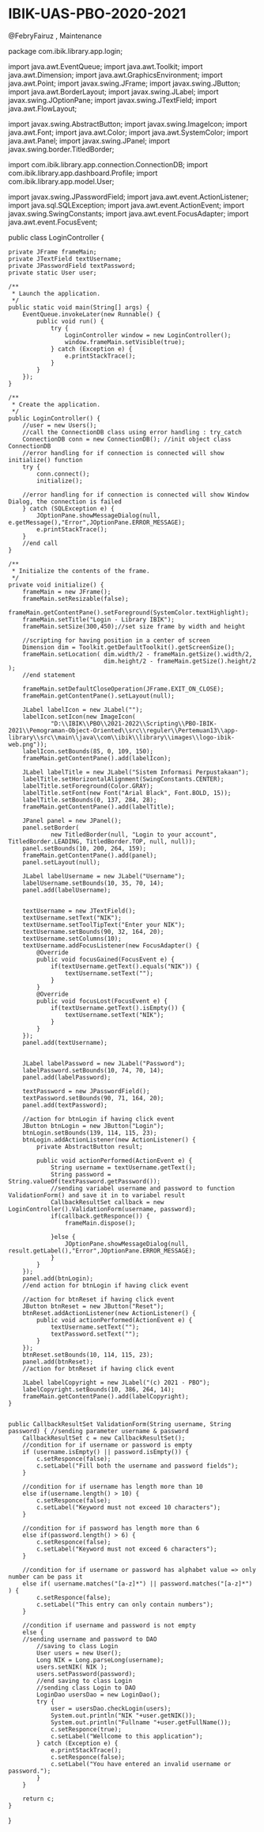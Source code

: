 # IBIK-UAS-PBO-2020-2021
@FebryFairuz , Maintenance

package com.ibik.library.app.login;

import java.awt.EventQueue;
import java.awt.Toolkit;
import java.awt.Dimension;
import java.awt.GraphicsEnvironment;
import java.awt.Point;
import javax.swing.JFrame;
import javax.swing.JButton;
import java.awt.BorderLayout;
import javax.swing.JLabel;
import javax.swing.JOptionPane;
import javax.swing.JTextField;
import java.awt.FlowLayout;

import javax.swing.AbstractButton;
import javax.swing.ImageIcon;
import java.awt.Font;
import java.awt.Color;
import java.awt.SystemColor;
import java.awt.Panel;
import javax.swing.JPanel;
import javax.swing.border.TitledBorder;

import com.ibik.library.app.connection.ConnectionDB;
import com.ibik.library.app.dashboard.Profile;
import com.ibik.library.app.model.User;

import javax.swing.JPasswordField;
import java.awt.event.ActionListener;
import java.sql.SQLException;
import java.awt.event.ActionEvent;
import javax.swing.SwingConstants;
import java.awt.event.FocusAdapter;
import java.awt.event.FocusEvent;

public class LoginController {

	private JFrame frameMain;
	private JTextField textUsername;
	private JPasswordField textPassword;
	private static User user;

	/**
	 * Launch the application.
	 */
	public static void main(String[] args) {
		EventQueue.invokeLater(new Runnable() {
			public void run() {
				try {
					LoginController window = new LoginController();
					window.frameMain.setVisible(true);
				} catch (Exception e) {
					e.printStackTrace();
				}
			}
		});
	}

	/**
	 * Create the application.
	 */
	public LoginController() {
		//user = new Users();
		//call the ConnectionDB class using error handling : try_catch
		ConnectionDB conn = new ConnectionDB(); //init object class ConnectionDB
		//error handling for if connection is connected will show initialize() function
		try { 
			conn.connect();
			initialize();
		
		//error handling for if connection is connected will show Window Dialog, the connection is failed
		} catch (SQLException e) {			
			JOptionPane.showMessageDialog(null, e.getMessage(),"Error",JOptionPane.ERROR_MESSAGE);
			e.printStackTrace();
		}	
		//end call
	}

	/**
	 * Initialize the contents of the frame.
	 */
	private void initialize() {
		frameMain = new JFrame();
		frameMain.setResizable(false);
		frameMain.getContentPane().setForeground(SystemColor.textHighlight);
		frameMain.setTitle("Login - Library IBIK");		
		frameMain.setSize(300,450);//set size frame by width and height
		
		//scripting for having position in a center of screen
		Dimension dim = Toolkit.getDefaultToolkit().getScreenSize();
		frameMain.setLocation( dim.width/2 - frameMain.getSize().width/2, 
							   dim.height/2 - frameMain.getSize().height/2 );
		//end statement
		
		frameMain.setDefaultCloseOperation(JFrame.EXIT_ON_CLOSE);
		frameMain.getContentPane().setLayout(null);

		JLabel labelIcon = new JLabel("");
		labelIcon.setIcon(new ImageIcon(
				"D:\\IBIK\\PBO\\2021-2022\\Scripting\\PBO-IBIK-2021\\Pemograman-Object-Oriented\\src\\reguler\\Pertemuan13\\app-library\\src\\main\\java\\com\\ibik\\library\\images\\logo-ibik-web.png"));
		labelIcon.setBounds(85, 0, 109, 150);
		frameMain.getContentPane().add(labelIcon);

		JLabel labelTitle = new JLabel("Sistem Informasi Perpustakaan");
		labelTitle.setHorizontalAlignment(SwingConstants.CENTER);
		labelTitle.setForeground(Color.GRAY);
		labelTitle.setFont(new Font("Arial Black", Font.BOLD, 15));
		labelTitle.setBounds(0, 137, 284, 28);
		frameMain.getContentPane().add(labelTitle);

		JPanel panel = new JPanel();
		panel.setBorder(
				new TitledBorder(null, "Login to your account", TitledBorder.LEADING, TitledBorder.TOP, null, null));
		panel.setBounds(10, 200, 264, 159);
		frameMain.getContentPane().add(panel);
		panel.setLayout(null);

		JLabel labelUsername = new JLabel("Username");
		labelUsername.setBounds(10, 35, 70, 14);
		panel.add(labelUsername);
		
		
		textUsername = new JTextField();
		textUsername.setText("NIK");
		textUsername.setToolTipText("Enter your NIK");
		textUsername.setBounds(90, 32, 164, 20);
		textUsername.setColumns(10);
		textUsername.addFocusListener(new FocusAdapter() {
			@Override
			public void focusGained(FocusEvent e) {
				if(textUsername.getText().equals("NIK")) {
					textUsername.setText("");
				}
			}
			@Override
			public void focusLost(FocusEvent e) {
				if(textUsername.getText().isEmpty()) {
					textUsername.setText("NIK");
				}
			}
		});		
		panel.add(textUsername);
		

		JLabel labelPassword = new JLabel("Password");
		labelPassword.setBounds(10, 74, 70, 14);
		panel.add(labelPassword);

		textPassword = new JPasswordField();
		textPassword.setBounds(90, 71, 164, 20);
		panel.add(textPassword);
		
		//action for btnLogin if having click event
		JButton btnLogin = new JButton("Login");
		btnLogin.setBounds(139, 114, 115, 23);
		btnLogin.addActionListener(new ActionListener() {
			private AbstractButton result;

			public void actionPerformed(ActionEvent e) {
				String username = textUsername.getText();
				String password = String.valueOf(textPassword.getPassword());
				//sending variabel username and password to function ValidationForm() and save it in to variabel result
				CallbackResultSet callback = new LoginController().ValidationForm(username, password);				
				if(callback.getResponce()) {
					frameMain.dispose();
					
				}else {
					JOptionPane.showMessageDialog(null, result.getLabel(),"Error",JOptionPane.ERROR_MESSAGE);
				}				
			}
		});		
		panel.add(btnLogin);
		//end action for btnLogin if having click event
		
		//action for btnReset if having click event
		JButton btnReset = new JButton("Reset");
		btnReset.addActionListener(new ActionListener() {
			public void actionPerformed(ActionEvent e) {
				textUsername.setText("");
				textPassword.setText("");
			}
		});
		btnReset.setBounds(10, 114, 115, 23);
		panel.add(btnReset);
		//action for btnReset if having click event

		JLabel labelCopyright = new JLabel("(c) 2021 - PBO");
		labelCopyright.setBounds(10, 386, 264, 14);
		frameMain.getContentPane().add(labelCopyright);
	}
	
	
	public CallbackResultSet ValidationForm(String username, String password) { //sending parameter username & password
		CallbackResultSet c = new CallbackResultSet();
		//condition for if username or password is empty
		if (username.isEmpty() || password.isEmpty()) {
			c.setResponce(false);
			c.setLabel("Fill both the username and password fields");			
		} 
		
		//condition for if username has length more than 10
		else if(username.length() > 10) {
			c.setResponce(false);
			c.setLabel("Keyword must not exceed 10 characters");		
		}
		
		//condition for if password has length more than 6
		else if(password.length() > 6) {
			c.setResponce(false);
			c.setLabel("Keyword must not exceed 6 characters");		
		}	
		
		//condition for if username or password has alphabet value => only number can be pass it	
		else if( username.matches("[a-z]*") || password.matches("[a-z]*") ) {
			c.setResponce(false);
			c.setLabel("This entry can only contain numbers");			 
		}
		
		//condition if username and password is not empty
		else {
		//sending username and password to DAO
			//saving to class Login
			User users = new User();
			Long NIK = Long.parseLong(username);
			users.setNIK( NIK );
			users.setPassword(password);
			//end saving to class Login
			//sending class Login to DAO
			LoginDao usersDao = new LoginDao();			
			try {
				user = usersDao.checkLogin(users);
				System.out.println("NIK "+user.getNIK());
				System.out.println("Fullname "+user.getFullName());
				c.setResponce(true);
				c.setLabel("Wellcome to this application");
			} catch (Exception e) {
				e.printStackTrace();
				c.setResponce(false);
				c.setLabel("You have entered an invalid username or password.");
			}
		}
		
		return c;
	}
}

